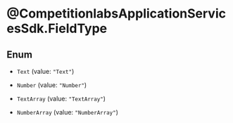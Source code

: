 # @CompetitionlabsApplicationServicesSdk.FieldType

## Enum


* `Text` (value: `"Text"`)

* `Number` (value: `"Number"`)

* `TextArray` (value: `"TextArray"`)

* `NumberArray` (value: `"NumberArray"`)


